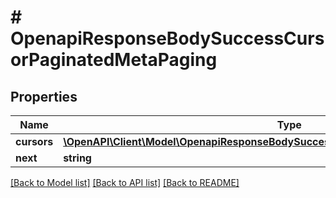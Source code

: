 # # OpenapiResponseBodySuccessCursorPaginatedMetaPaging

## Properties

Name | Type | Description | Notes
------------ | ------------- | ------------- | -------------
**cursors** | [**\OpenAPI\Client\Model\OpenapiResponseBodySuccessCursorPaginatedMetaPagingCursors**](OpenapiResponseBodySuccessCursorPaginatedMetaPagingCursors.md) |  | [optional]
**next** | **string** |  | [optional]

[[Back to Model list]](../../README.md#models) [[Back to API list]](../../README.md#endpoints) [[Back to README]](../../README.md)
